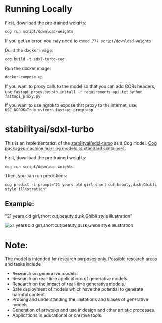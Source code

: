 # Running Locally
First, download the pre-trained weights:

    cog run script/download-weights

If you get an error, you may need to `chmod 777 script/download-weights`

Build the docker image:

    cog build -t sdxl-turbo-cog

Run the docker image:

    docker-compose up

If you want to proxy calls to the model so that you can add CORs headers, use `fastapi_proxy.py`:
    `pip install -r requirements_api.txt`
    `python fastapi_proxy.py`

If you want to use ngrok to expose that proxy to the internet, use:
    `USE_NGROK=True uvicorn fastapi_proxy:app`

# stabilityai/sdxl-turbo

This is an implementation of the [stabilityai/sdxl-turbo](https://huggingface.co/stabilityai/sdxl-turbo) as a Cog model. [Cog packages machine learning models as standard containers.](https://github.com/replicate/cog)

First, download the pre-trained weights:

    cog run script/download-weights

Then, you can run predictions:

    cog predict -i prompt="21 years old girl,short cut,beauty,dusk,Ghibli style illustration"

## Example:

"21 years old girl,short cut,beauty,dusk,Ghibli style illustration"

![21 years old girl,short cut,beauty,dusk,Ghibli style illustration](out-0.png)

# Note:
The model is intended for research purposes only. Possible research areas and tasks include

 - Research on generative models.
 - Research on real-time applications of generative models.
 - Research on the impact of real-time generative models.
 - Safe deployment of models which have the potential to generate harmful content.
 - Probing and understanding the limitations and biases of generative models.
 - Generation of artworks and use in design and other artistic processes.
 - Applications in educational or creative tools.